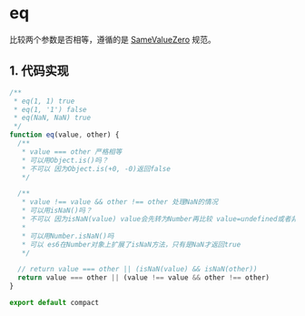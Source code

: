 # eq

比较两个参数是否相等，遵循的是 [SameValueZero](http://ecma-international.org/ecma-262/6.0/#sec-samevaluezero) 规范。

## 1. 代码实现

```js
/**
 * eq(1, 1) true
 * eq(1, '1') false
 * eq(NaN, NaN) true
 */
function eq(value, other) {
  /**
   * value === other 严格相等
   * 可以用Object.is()吗？
   * 不可以 因为Object.is(+0, -0)返回false
   */

  /**
   * value !== value && other !== other 处理NaN的情况
   * 可以用isNaN()吗？
   * 不可以 因为isNaN(value) value会先转为Number再比较 value=undefined或者非空字符串都为trur
   *
   * 可以用Number.isNaN()吗
   * 可以 es6在Number对象上扩展了isNaN方法，只有是NaN才返回true
   */

  // return value === other || (isNaN(value) && isNaN(other))
  return value === other || (value !== value && other !== other)
}

export default compact
```

